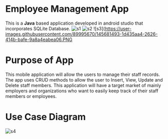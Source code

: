 # Employee Management App

This is a **Java** based application developed in android studio that incorporates SQLite Database.
![s1](https://user-images.githubusercontent.com/89995670/145681487-bf03cfab-baab-4112-865d-5ca09f9e449e.PNG)
![s2](https://user-images.githubusercontent.com/89995670/145681490-5ee40e39-1089-4b4e-9533-3629bf766a35.PNG)
![s3](https://user-images.githubusercontent.com/89995670/145681493-1d435aa4-2626-414b-bafe-9a8a4eabea06.PNG

# Purpose of App
This mobile application will allow the users to manage their staff records. The app uses CRUD methods to allow the user to Insert, View, Update and Delete staff members. This application will have a target market of mainly employers and organizations who want to easily keep track of their staff members or employees. 

# Use Case Diagram
![s4](https://user-images.githubusercontent.com/89995670/145681478-4110dcbe-a81b-43eb-9466-f1440c074ab8.PNG)
